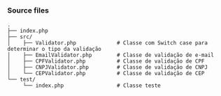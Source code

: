 
### Source files

    .
    ├── index.php                   
    ├── src/                   
    │    ├── Validator.php             # Classe com Switch case para determinar o tipo da validação
    │    ├── EmailValidator.php        # Classe de validação de e-mail
    │    ├── CPFValidator.php          # Classe de validação de CPF
    │    ├── CNPJValidator.php         # Classe de validação de CNPJ
    │    └── CEPValidator.php          # Classe de validação de CEP
    └── test/                     
         └── index.php                 # Classe teste

